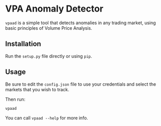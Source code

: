 VPA Anomaly Detector
====================

`vpaad` is a simple tool that detects anomalies in any trading market, using
basic principles of Volume Price Analysis.

Installation
------------

Run the `setup.py` file directly or using `pip`.

Usage
-----

Be sure to edit the `config.json` file to use your credentials and select the
markets that you wish to track.

Then run:

`vpaad`

You can call `vpaad --help` for more info.
